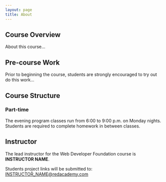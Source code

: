 ```yaml
---
layout: page
title: About
---
```


## Course Overview

About this course...

## Pre-course Work

Prior to beginning the course, students are strongly encouraged to try out do this work...

## Course Structure

### Part-time

The evening program classes run from 6:00 to 9:00 p.m. on Monday nights. Students are required to complete homework in between classes.

## Instructor

The lead instructor for the Web Developer Foundation course is **INSTRUCTOR NAME**.

Students project links will be submitted to: [INSTRUCTOR_NAME@redacademy.com](mailto:INSTRUCTOR_NAME@redacademy.com)
